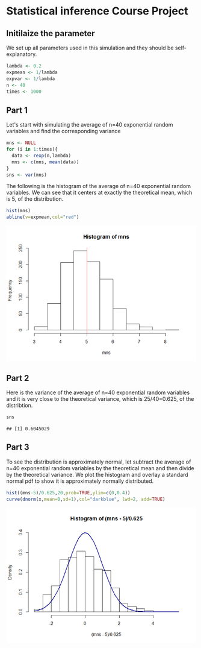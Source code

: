 # Statistical inference Course Project

## Initilaize the parameter
We set up all parameters used in this simulation and they should be self-explanatory. 

```r
lambda <- 0.2
expmean <- 1/lambda
expvar <- 1/lambda
n <- 40
times <- 1000
```

## Part 1
Let's start with simulating the average of n=40 exponential random variables and find the corresponding variance

```r
mns <- NULL
for (i in 1:times){
  data <- rexp(n,lambda)
  mns <- c(mns, mean(data))
}
sns <- var(mns)
```
The following is the histogram of the average of n=40 exponential random variables. We can see that it centers at exactly the theoretical mean, which is 5, of the distribution. 

```r
hist(mns)
abline(v=expmean,col="red")
```

![](course_project_files/figure-html/unnamed-chunk-3-1.png) 

## Part 2
Here is the variance of the average of n=40 exponential random variables and it is very close to the theoretical variance, which is 25/40=0.625, of the distribtion.

```r
sns
```

```
## [1] 0.6045029
```

## Part 3
To see the distribution is approximately normal, let subtract the average of n=40 exponential random variables by the theoretical mean and then divide by the theoretical variance. We plot the histogram and overlay a standard normal pdf to show it is approximately normally distributed. 

```r
hist((mns-5)/0.625,20,prob=TRUE,ylim=c(0,0.4))
curve(dnorm(x,mean=0,sd=1),col="darkblue", lwd=2, add=TRUE)
```

![](course_project_files/figure-html/unnamed-chunk-5-1.png) 


